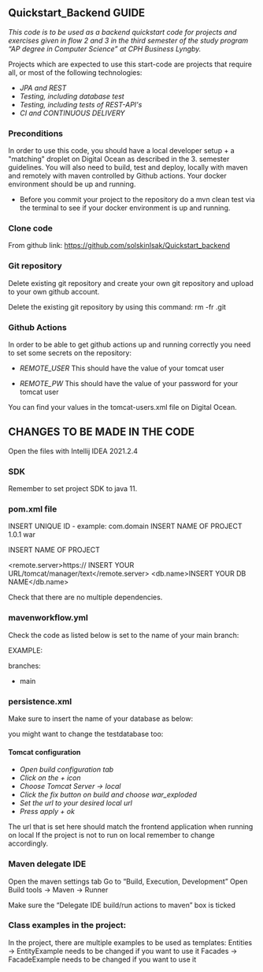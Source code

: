 ## Quickstart_Backend GUIDE 

*This code is to be used as a backend quickstart code for projects and exercises given 
in flow 2 and 3 in the third semester of the study program “AP degree in Computer Science” at CPH Business Lyngby.* 

Projects which are expected to use this start-code are projects that require all, or most of the following technologies:
- *JPA and REST*
- *Testing, including database test*
- *Testing, including tests of REST-API's*
- *CI and CONTINUOUS DELIVERY*

### Preconditions
In order to use this code, you should have a local developer setup + a "matching" droplet on Digital Ocean as described in the 3. semester guidelines.
You will also need to build, test and deploy, locally with maven and remotely with maven controlled by Github actions.
Your docker environment should be up and running. 

- Before you commit your project to the repository do a mvn clean test via the terminal to see if your docker environment is up and running.


### Clone code 
From github link: https://github.com/solskinIsak/Quickstart_backend 

### Git repository 
Delete existing git repository and create your own git repository and upload to your own github account. 

Delete the existing git repository by using this command: rm -fr .git  

### Github Actions
In order to be able to get github actions up and running correctly you need to set some secrets on the repository: 

- *REMOTE_USER*
This should have the value of your tomcat user 

- *REMOTE_PW*
This should have the value of your password for your tomcat user 

You can find your values in the tomcat-users.xml file on Digital Ocean.

## CHANGES TO BE MADE IN THE CODE

Open the files with Intellij IDEA 2021.2.4

### SDK
Remember to set project SDK to java 11. 

### pom.xml file 

<groupId>INSERT UNIQUE ID - example: com.domain</groupId>
<artifactId>INSERT NAME OF PROJECT</artifactId>
<version>1.0.1</version>
<packaging>war</packaging>

<name>INSERT NAME OF PROJECT</name>

<remote.server>https:// INSERT YOUR URL/tomcat/manager/text</remote.server>
<db.name>INSERT YOUR DB NAME</db.name>

Check that there are no multiple dependencies. 


### mavenworkflow.yml
Check the code as listed below is set to the name of your main branch: 

EXAMPLE: 

branches: 
 - main

### persistence.xml
Make sure to insert the name of your database as below:
<property name="javax.persistence.jdbc.url" value="jdbc:mysql://localhost:3306/INSERTYOURDBNAMEHERE?serverTimezone=UTC"/>

you might want to change the testdatabase too:

<property name="javax.persistence.jdbc.url" value="jdbc:mysql://localhost:3306/INSERTTESTDBNAMEHERE?serverTimezone=UTC"/>

#### Tomcat configuration
- *Open build configuration tab*
- *Click on the + icon* 
- *Choose Tomcat Server → local* 
- *Click the fix button on build and choose war_exploded* 
- *Set the url to your desired local url* 
- *Press apply + ok* 

The url that is set here should match the frontend application when running on local 
If the project is not to run on local remember to change accordingly. 

### Maven delegate IDE
Open the maven settings tab 
Go to “Build, Execution, Development”
Open Build tools → Maven → Runner 

Make sure the “Delegate IDE build/run actions to maven” box is ticked


### Class examples in the project:
In the project, there are multiple examples to be used as templates:
Entities -> EntityExample needs to be changed if you want to use it
Facades -> FacadeExample needs to be changed if you want to use it
